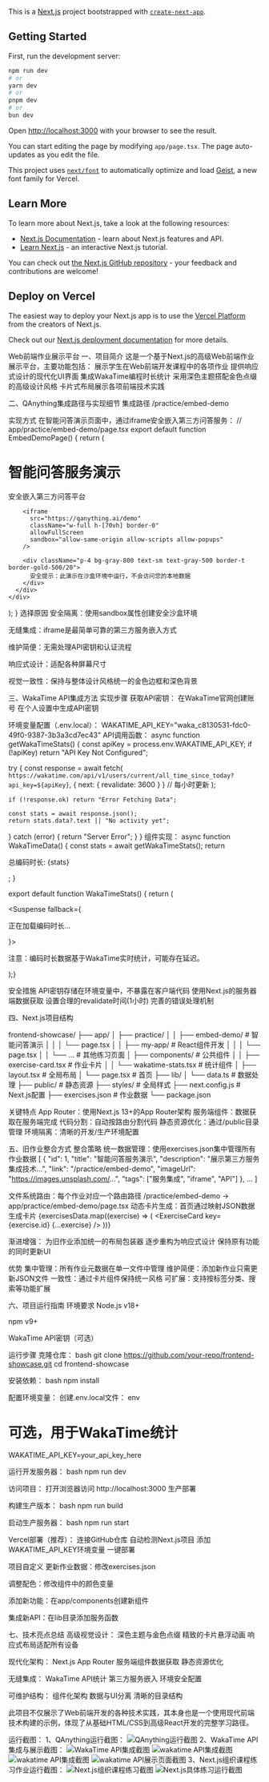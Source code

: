 This is a [Next.js](https://nextjs.org) project bootstrapped with [`create-next-app`](https://nextjs.org/docs/app/api-reference/cli/create-next-app).

## Getting Started

First, run the development server:

```bash
npm run dev
# or
yarn dev
# or
pnpm dev
# or
bun dev
```

Open [http://localhost:3000](http://localhost:3000) with your browser to see the result.

You can start editing the page by modifying `app/page.tsx`. The page auto-updates as you edit the file.

This project uses [`next/font`](https://nextjs.org/docs/app/building-your-application/optimizing/fonts) to automatically optimize and load [Geist](https://vercel.com/font), a new font family for Vercel.

## Learn More

To learn more about Next.js, take a look at the following resources:

- [Next.js Documentation](https://nextjs.org/docs) - learn about Next.js features and API.
- [Learn Next.js](https://nextjs.org/learn) - an interactive Next.js tutorial.

You can check out [the Next.js GitHub repository](https://github.com/vercel/next.js) - your feedback and contributions are welcome!

## Deploy on Vercel

The easiest way to deploy your Next.js app is to use the [Vercel Platform](https://vercel.com/new?utm_medium=default-template&filter=next.js&utm_source=create-next-app&utm_campaign=create-next-app-readme) from the creators of Next.js.

Check out our [Next.js deployment documentation](https://nextjs.org/docs/app/building-your-application/deploying) for more details.

Web前端作业展示平台 
一、项目简介
这是一个基于Next.js的高级Web前端作业展示平台，主要功能包括：
展示学生在Web前端开发课程中的各项作业
提供响应式设计的现代化UI界面
集成WakaTime编程时长统计
采用深色主题搭配金色点缀的高级设计风格
卡片式布局展示各项前端技术实践

二、QAnything集成路径与实现细节
集成路径
/practice/embed-demo

实现方式
在智能问答演示页面中，通过iframe安全嵌入第三方问答服务：
// app/practice/embed-demo/page.tsx
export default function EmbedDemoPage() {
  return (
    <div className="h-screen w-full bg-gray-900 p-4">
      <div className="max-w-4xl mx-auto rounded-xl overflow-hidden shadow-2xl border border-gold-500/30">
        <div className="p-4 bg-gray-800 border-b border-gold-500/20">
          <h1 className="text-2xl font-bold text-gold-300">智能问答服务演示</h1>
          <p className="text-gray-400">安全嵌入第三方问答平台</p>
        </div>
        
        <iframe 
          src="https://qanything.ai/demo" 
          className="w-full h-[70vh] border-0"
          allowFullScreen
          sandbox="allow-same-origin allow-scripts allow-popups"
        />
        
        <div className="p-4 bg-gray-800 text-sm text-gray-500 border-t border-gold-500/20">
          安全提示：此演示在沙盒环境中运行，不会访问您的本地数据
        </div>
      </div>
    </div>
  );
}
选择原因
安全隔离：使用sandbox属性创建安全沙盒环境

无缝集成：iframe是最简单可靠的第三方服务嵌入方式

维护简便：无需处理API密钥和认证流程

响应式设计：适配各种屏幕尺寸

视觉一致性：保持与整体设计风格统一的金色边框和深色背景

三、WakaTime API集成方法
实现步骤
获取API密钥：
在WakaTime官网创建账号
在个人设置中生成API密钥

环境变量配置（.env.local）：
WAKATIME_API_KEY="waka_c8130531-fdc0-49f0-9387-3b3a3cd7ec43"
API调用函数：
async function getWakaTimeStats() {
  const apiKey = process.env.WAKATIME_API_KEY;
  if (!apiKey) return "API Key Not Configured";

  try {
    const response = await fetch(
      `https://wakatime.com/api/v1/users/current/all_time_since_today?api_key=${apiKey}`,
      { next: { revalidate: 3600 } } // 每小时更新
    );

    if (!response.ok) return "Error Fetching Data";
    
    const stats = await response.json();
    return stats.data?.text || "No activity yet";
  } catch (error) {
    return "Server Error";
  }
}
组件实现：
async function WakaTimeData() {
  const stats = await getWakaTimeStats();
  return <p>总编码时长: <span className="font-semibold text-gold-300">{stats}</span></p>;
}

export default function WakaTimeStats() {
  return (
    <div>
      <Suspense fallback={<p>正在加载编码时长...</p>}>
        <WakaTimeData />
      </Suspense>
    </div>
    <p>
      注意：编码时长数据基于WakaTime实时统计，可能存在延迟。
    </p>
    );}

安全措施
API密钥存储在环境变量中，不暴露在客户端代码
使用Next.js的服务器端数据获取
设置合理的revalidate时间(1小时)
完善的错误处理机制

四、Next.js项目结构

frontend-showcase/
├── app/
│   ├── practice/
│   │   ├── embed-demo/         # 智能问答演示
│   │   │   └── page.tsx
│   │   ├── my-app/             # React组件开发
│   │   │   └── page.tsx
│   │   └── ...                 # 其他练习页面
│   ├── components/             # 公共组件
│   │   ├── exercise-card.tsx   # 作业卡片
│   │   └── wakatime-stats.tsx  # 统计组件
│   ├── layout.tsx              # 全局布局
│   └── page.tsx                # 首页
├── lib/
│   └── data.ts                 # 数据处理
├── public/                     # 静态资源
├── styles/                     # 全局样式
├── next.config.js              # Next.js配置
├── exercises.json              # 作业数据
└── package.json

关键特点
App Router：使用Next.js 13+的App Router架构
服务端组件：数据获取在服务端完成
代码分割：自动按路由分割代码
静态资源优化：通过/public目录管理
环境隔离：清晰的开发/生产环境配置

五、旧作业整合方式
整合策略
统一数据管理：使用exercises.json集中管理所有作业数据
[
  {
    "id": 1,
    "title": "智能问答服务演示",
    "description": "展示第三方服务集成技术...",
    "link": "/practice/embed-demo",
    "imageUrl": "https://images.unsplash.com/...",
    "tags": ["服务集成", "iframe", "API"]
  },
  ...
]

文件系统路由：每个作业对应一个路由路径
/practice/embed-demo → app/practice/embed-demo/page.tsx
动态卡片生成：首页通过映射JSON数据生成卡片
{exercisesData.map((exercise) => (
  <ExerciseCard key={exercise.id} {...exercise} />
))}

渐进增强：
为旧作业添加统一的布局包装器
逐步重构为响应式设计
保持原有功能的同时更新UI

优势
集中管理：所有作业元数据在单一文件中管理
维护简便：添加新作业只需更新JSON文件
一致性：通过卡片组件保持统一风格
可扩展：支持按标签分类、搜索等功能扩展

六、项目运行指南
环境要求
Node.js v18+

npm v9+

WakaTime API密钥（可选）

运行步骤
克隆仓库：
bash
git clone https://github.com/your-repo/frontend-showcase.git
cd frontend-showcase

安装依赖：
bash
npm install

配置环境变量：
创建.env.local文件：
env
# 可选，用于WakaTime统计
WAKATIME_API_KEY=your_api_key_here

运行开发服务器：
bash
npm run dev

访问项目：
打开浏览器访问 http://localhost:3000
生产部署

构建生产版本：
bash
npm run build

启动生产服务器：
bash
npm run start

Vercel部署（推荐）：
连接GitHub仓库
自动检测Next.js项目
添加WAKATIME_API_KEY环境变量
一键部署

项目自定义
更新作业数据：修改exercises.json

调整配色：修改组件中的颜色变量

添加新功能：在app/components创建新组件

集成新API：在lib目录添加服务函数

七、技术亮点总结
高级视觉设计：
深色主题与金色点缀
精致的卡片悬浮动画
响应式布局适配所有设备

现代化架构：
Next.js App Router
服务端组件数据获取
静态资源优化

无缝集成：
WakaTime API统计
第三方服务嵌入
环境安全配置

可维护结构：
组件化架构
数据与UI分离
清晰的目录结构

此项目不仅展示了Web前端开发的各种技术实践，其本身也是一个使用现代前端技术构建的示例，体现了从基础HTML/CSS到高级React开发的完整学习路径。

运行截图：
1、QAnything运行截图：
![QAnything运行截图](https://raw.githubusercontent.com/Mxq1-gif/my-web-work/master/images/QAnything.png)
2、WakaTime API集成与展示截图：
![WakaTime API集成截图](https://raw.githubusercontent.com/Mxq1-gif/my-web-work/master/images/wakatime集成1.png)
![wakatime API集成截图](https://raw.githubusercontent.com/Mxq1-gif/my-web-work/master/images/wakatime集成2.png)
![wakatime API集成截图](https://raw.githubusercontent.com/Mxq1-gif/my-web-work/master/images/wakatime集成3.png)
![wakatime API展示页面截图](https://raw.githubusercontent.com/Mxq1-gif/my-web-work/master/images/wakatime展示页面.png)
3、Next.js组织课程练习作业运行截图：
![Next.js组织课程练习截图](https://graw.githubusercontent.com/Mxq1-gif/my-web-work/master/images/练习导航页.png)
![Next.js具体练习运行截图](https://raw.githubusercontent.com/Mxq1-gif/my-web-work/master/images/具体练习运行界面.png)
